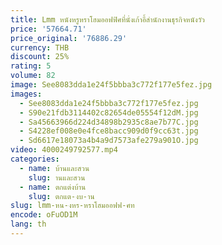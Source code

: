 ```yaml
---
title: Lmm หนังหรูหราโฮมออฟฟิศที่นั่งเก้าอี้สํานักงานธุรกิจหนังวัว
price: '57664.71'
price_original: '76886.29'
currency: THB
discount: 25%
rating: 5
volume: 82
image: See8083dda1e24f5bbba3c772f177e5fez.jpg
images:
  - See8083dda1e24f5bbba3c772f177e5fez.jpg
  - S90e21fdb3114402c82654de05554f12dM.jpg
  - Sa45663966d224d34898b2935c8ae7b77C.jpg
  - S4228ef008e0e4fce8bacc909d0f9cc63t.jpg
  - Sd6617e18073a4b4a9d7573afe279a901O.jpg
video: 4000249792577.mp4
categories:
  - name: บ้านและสวน
    slug: านและสวน
  - name: ตกแต่งบ้าน
    slug: ตกแต-งบ-าน
slug: lmm-หน-งหร-หราโฮมออฟฟ-ศท
encode: oFuOD1M
lang: th
---
```

  